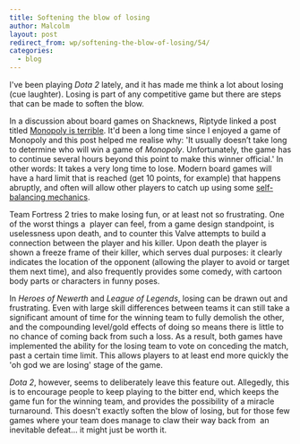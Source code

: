 ```yaml
---
title: Softening the blow of losing
author: Malcolm
layout: post
redirect_from: wp/softening-the-blow-of-losing/54/
categories:
  - blog
---
```

I've been playing *Dota 2* lately, and it has made me think a lot about losing (cue laughter). Losing is part of any competitive game but there are steps that can be made to soften the blow.

In a discussion about board games on Shacknews, Riptyde linked a post titled [Monopoly is terrible][1]. It'd been a long time since I enjoyed a game of Monopoly and this post helped me realise why: 'It usually doesn’t take long to determine who will win a game of *Monopoly*. Unfortunately, the game has to continue several hours beyond this point to make this winner official.' In other words: It takes a very long time to lose. Modern board games will have a hard limit that is reached (get 10 points, for example) that happens abruptly, and often will allow other players to catch up using some [self-balancing mechanics][2].

Team Fortress 2 tries to make losing fun, or at least not so frustrating. One of the worst things a  player can feel, from a game design standpoint, is uselessness upon death, and to counter this Valve attempts to build a connection between the player and his killer. Upon death the player is shown a freeze frame of their killer, which serves dual purposes: it clearly indicates the location of the opponent (allowing the player to avoid or target them next time), and also frequently provides some comedy, with cartoon body parts or characters in funny poses.

In *Heroes of Newerth* and *League of Legends*, losing can be drawn out and frustrating. Even with large skill differences between teams it can still take a significant amount of time for the winning team to fully demolish the other, and the compounding level/gold effects of doing so means there is little to no chance of coming back from such a loss. As a result, both games have implemented the ability for the losing team to vote on conceding the match, past a certain time limit. This allows players to at least end more quickly the 'oh god we are losing' stage of the game.

*Dota 2*, however, seems to deliberately leave this feature out. Allegedly, this is to encourage people to keep playing to the bitter end, which keeps the game fun for the winning team, and provides the possibility of a miracle turnaround. This doesn't exactly soften the blow of losing, but for those few games where your team does manage to claw their way back from  an inevitable defeat... it might just be worth it.

 [1]: http://www.analoguediversions.com/2011/monopoly-is-terrible/
 [2]: http://www.malcolmcrum.com/wp/self-balancing-multiplayer/35/ "Self-balancing multiplayer"